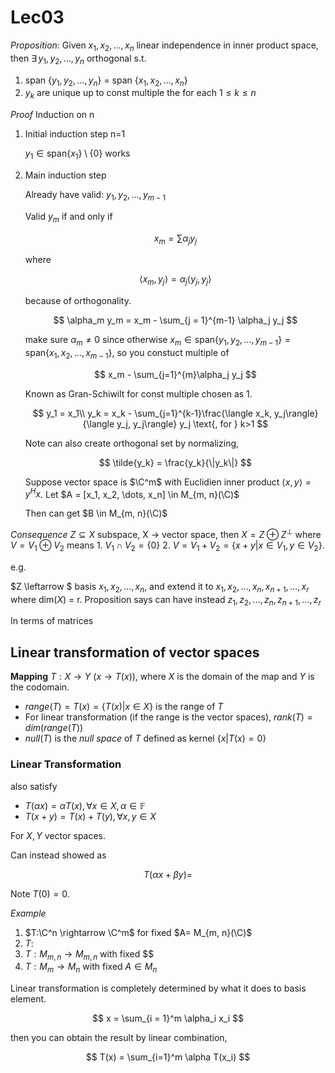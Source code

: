 # Lec03
*Proposition*:
Given $x_1, x_2, \dots, x_n$ linear independence in inner product space, then $\exists\, y_1, y_2, \dots, y_n$ orthogonal s.t.
1. span $\{y_1, y_2, \dots, y_n\}$ = span $\{x_1, x_2, \dots, x_n\}$
2. $y_k$ are unique up to const multiple the for each $1\le k\le n$

*Proof*
Induction on n
1. Initial induction step n=1

    $y_1 \in \text{span} \{x_1\}\setminus\{0\}$ works
2. Main induction step

    Already have valid: $y_1, y_2, \dots, y_{m-1}$

    Valid $y_m$ if and only if 
    
    $$
    x_m = \sum \alpha_j y_j
    $$

    where 

    $$
    \langle x_m, y_j\rangle = \alpha_j \langle y_j, y_j\rangle
    $$

    because of orthogonality.

    $$
    \alpha_m y_m = x_m - \sum_{j = 1}^{m-1} \alpha_j y_j
    $$

    make sure $\alpha_m \neq 0$ since otherwise $x_m \in \text{span}\{y_1, y_2, \dots, y_{m-1}\} = \text{span}\{x_1, x_2, \dots, x_{m-1}\}$, so you constuct multiple of 

    $$
    x_m - \sum_{j=1}^{m}\alpha_j y_j
    $$

    Known as Gran-Schiwilt for const multiple chosen as 1.

    $$
    y_1 = x_1\\
    y_k = x_k - \sum_{j=1}^{k-1}\frac{\langle x_k, y_j\rangle}{\langle y_j, y_j\rangle} y_j \text{,  for } k>1
    $$

    Note can also create orthogonal set by normalizing,

    $$
    \tilde{y_k} = \frac{y_k}{\|y_k\|}
    $$

    Suppose vector space is $\C^m$ with Euclidien inner product $\langle x, y\rangle = y^H x$. Let $A = [x_1, x_2, \dots, x_n] \in M_{m, n}(\C)$


    Then can get $B \in M_{m, n}(\C)$




*Consequence*
$Z \subseteq X$ subspace, X -> vector space, then $X = Z \oplus Z^\perp$ where $V = V_1\oplus V_2$ means 1. $V_1 \cap V_2 = \{0\}$ 2. $V= V_1 + V_2 = \{x+y |x\in V_1, y\in V_2\}$.

e.g.

$Z \leftarrow $ basis $x_1, x_2, \dots, x_n$, and extend it to $x_1, x_2, \dots, x_n, x_{n+1}, \dots, x_r$ where $\text{dim}(X)$ = r. Proposition says can have instead $z_1, z_2, \dots, z_n, z_{n+1}, \dots, z_r$




In terms of matrices



## Linear transformation of vector spaces
**Mapping**
$T:X\rightarrow Y$ ($x \rightarrow T(x)$), where $X$ is the domain of the map and $Y$ is the codomain.

- $range(T) = T(x) = \{T(x) | x\in X\}$ is the range of $T$
- For linear transformation (if the range is the vector spaces), $rank(T) = dim(range(T))$
- $null(T)$ is the *null space* of $T$ defined as kernel $\{x|T(x)=0\}$


### Linear Transformation
also satisfy
- $T(\alpha x) = \alpha T(x), \forall x\in X, \alpha \in \mathbb{F}$ 
- $T(x+y) = T(x) + T(y), \forall x, y \in X$

For $X, Y$ vector spaces.

Can instead showed as 

$$
T(\alpha x + \beta y) = 
$$

Note $T(0) = 0$.


*Example*
1. $T:\C^n \rightarrow \C^m$ for fixed $A= M_{m, n}(\C)$
1. $T:$
2. $T:M_{m, n} \rightarrow M_{m,n}$ with fixed $$
3. $T:M_m \rightarrow M_n$ with fixed $A\in M_n$


Linear transformation is completely determined by what it does to basis element.

$$
x = \sum_{i = 1}^m \alpha_i x_i
$$

then you can obtain the result by linear combination,

$$
T(x) = \sum_{i=1}^m \alpha T(x_i)
$$

